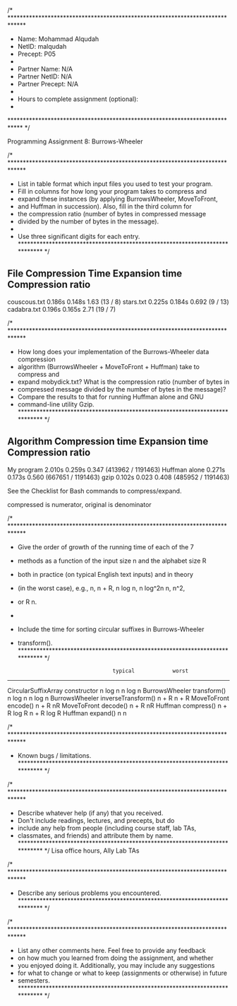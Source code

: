 /* *****************************************************************************
 *  Name: Mohammad Alqudah
 *  NetID: malqudah
 *  Precept: P05
 *
 *  Partner Name:    N/A
 *  Partner NetID:   N/A
 *  Partner Precept: N/A
 *
 *  Hours to complete assignment (optional):
 *
 **************************************************************************** */

Programming Assignment 8: Burrows-Wheeler



/* *****************************************************************************
 *  List in table format which input files you used to test your program.
 *  Fill in columns for how long your program takes to compress and
 *  expand these instances (by applying BurrowsWheeler, MoveToFront,
 *  and Huffman in succession). Also, fill in the third column for
 *  the compression ratio (number of bytes in compressed message
 *  divided by the number of bytes in the message).
 *
 *  Use three significant digits for each entry.
 **************************************************************************** */

File                Compression Time    Expansion time      Compression ratio
-------------------------------------------------------------------------------
couscous.txt        0.186s                  0.148s               1.63  (13 / 8)
stars.txt           0.225s                  0.184s               0.692 (9 / 13)
cadabra.txt         0.196s                  0.165s               2.71  (19 / 7)

/* *****************************************************************************
 *  How long does your implementation of the Burrows-Wheeler data compression
 *  algorithm (BurrowsWheeler + MoveToFront + Huffman) take to compress and
 *  expand mobydick.txt? What is the compression ratio (number of bytes in
 *  compressed message divided by the number of bytes in the message)?
 *  Compare the results to that for running Huffman alone and GNU
 *  command-line utility Gzip.
 **************************************************************************** */

Algorithm       Compression time    Expansion time           Compression ratio
------------------------------------------------------------------------------
My program          2.010s          0.259s              0.347 (413962 / 1191463)
Huffman alone        0.271s          0.173s             0.560 (667651 / 1191463)
gzip                0.102s          0.023               0.408 (485952 / 1191463)

See the Checklist for Bash commands to compress/expand.

compressed is numerator, original is denominator

/* *****************************************************************************
 *  Give the order of growth of the running time of each of the 7
 *  methods as a function of the input size n and the alphabet size R
 *  both in practice (on typical English text inputs) and in theory
 *  (in the worst case), e.g., n, n + R, n log n, n log^2n n, n^2,
 *  or R n.
 *
 *  Include the time for sorting circular suffixes in Burrows-Wheeler
 *  transform().
 **************************************************************************** */

                                      typical            worst
---------------------------------------------------------------------
CircularSuffixArray constructor      n log n            n log n
BurrowsWheeler transform()          n log n             n log n
BurrowsWheeler inverseTransform()   n + R               n + R
MoveToFront encode()                n + R               nR
MoveToFront decode()                n + R               nR
Huffman compress()                    n + R log R        n + R log R
Huffman expand()                      n                  n





/* *****************************************************************************
 *  Known bugs / limitations.
 **************************************************************************** */



/* *****************************************************************************
 *  Describe whatever help (if any) that you received.
 *  Don't include readings, lectures, and precepts, but do
 *  include any help from people (including course staff, lab TAs,
 *  classmates, and friends) and attribute them by name.
 **************************************************************************** */
Lisa office hours, Ally Lab TAs

/* *****************************************************************************
 *  Describe any serious problems you encountered.
 **************************************************************************** */



/* *****************************************************************************
 *  List any other comments here. Feel free to provide any feedback
 *  on how much you learned from doing the assignment, and whether
 *  you enjoyed doing it. Additionally, you may include any suggestions
 *  for what to change or what to keep (assignments or otherwise) in future
 *  semesters.
 **************************************************************************** */
